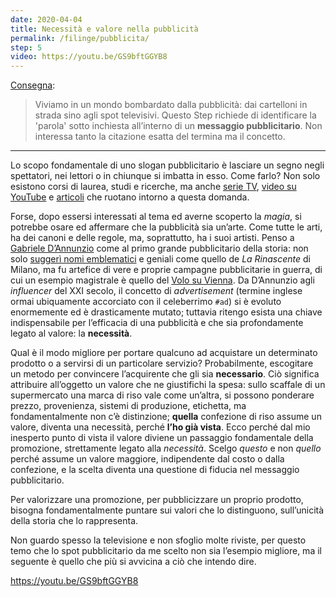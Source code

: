 ```yaml
---
date: 2020-04-04
title: Necessità e valore nella pubblicità
permalink: /filinge/pubblicita/
step: 5
video: https://youtu.be/GS9bftGGYB8
---
```

[Consegna](https://filinge.blogspot.com/2020/03/steo-05.html):

> Viviamo in un mondo bombardato dalla pubblicità: dai cartelloni in strada sino agli spot televisivi. Questo Step richiede di identificare la 'parola' sotto inchiesta all’interno di un **messaggio pubblicitario**. Non interessa tanto la citazione esatta del termina ma il concetto.

---

Lo scopo fondamentale di uno slogan pubblicitario è lasciare un segno negli spettatori, nei lettori o in chiunque si imbatta in esso. Come farlo? Non solo esistono corsi di laurea, studi e ricerche, ma anche [serie TV](https://www.imdb.com/title/tt0804503/ '“Mad Men„ su IMDb'), [video su YouTube](https://youtu.be/8QKfRQOPHPU '“IMBUCATO in AGENZIA PUBBLICITARIA„ di Marcello Ascani su YouTube') e [articoli](https://www.ilpost.it/tag/pubblicita/ 'tag “pubblicità” su Il Post') che ruotano intorno a questa domanda.

Forse, dopo essersi interessati al tema ed averne scoperto la _magia_, si potrebbe osare ed affermare che la pubblicità sia un’arte. Come tutte le arti, ha dei canoni e delle regole, ma, soprattutto, ha i suoi artisti. Penso a [Gabriele D’Annunzio](https://www.treccani.it/enciclopedia/gabriele-d-annunzio/ 'Gabriele D’Annunzio nell’Enciclopedia Treccani') come al primo grande pubblicitario della storia: non solo [suggerì nomi emblematici](https://it.wikipedia.org/wiki/Rinascente#La_societ%C3%A0_di_Senatore_Borletti_e_la_rinascita_degli_anni_'20) e geniali come quello de *La Rinascente* di Milano, ma fu artefice di vere e proprie campagne pubblicitarie in guerra, di cui un esempio magistrale è quello del [Volo su Vienna](https://www.ilpost.it/2018/08/09/volo-vienna-dannunzio/ 'Il volo su Vienna raccontato su Il Post'). Da D’Annunzio agli *influencer* del XXI secolo, il concetto di *advertisement* (termine inglese ormai ubiquamente accorciato con il celeberrimo `#ad`) si è evoluto enormemente ed è drasticamente mutato; tuttavia ritengo esista una chiave indispensabile per l’efficacia di una pubblicità e che sia profondamente legato al valore: la **necessità**.

Qual è il modo migliore per portare qualcuno ad acquistare un determinato prodotto o a servirsi di un particolare servizio? Probabilmente, escogitare un metodo per convincere l’acquirente che gli sia **necessario**. Ciò significa attribuire all’oggetto un valore che ne giustifichi la spesa: sullo scaffale di un supermercato una marca di riso vale come un’altra, si possono ponderare prezzo, provenienza, sistemi di produzione, etichetta, ma fondamentalmente non c’è distinzione; **quella** confezione di riso assume un valore, diventa una necessità, perché **l’ho già vista**. Ecco perché dal mio inesperto punto di vista il valore diviene un passaggio fondamentale della promozione, strettamente legato alla *necessità*. Scelgo *questo* e non *quello* perché assume un valore maggiore, indipendente dal costo o dalla confezione, e la scelta diventa una questione di fiducia nel messaggio pubblicitario.

Per valorizzare una promozione, per pubblicizzare un proprio prodotto, bisogna fondamentalmente puntare sui valori che lo distinguono, sull’unicità della storia che lo rappresenta.

Non guardo spesso la televisione e non sfoglio molte riviste, per questo temo che lo spot pubblicitario da me scelto non sia l’esempio migliore, ma il seguente è quello che più si avvicina a ciò che intendo dire.

https://youtu.be/GS9bftGGYB8

